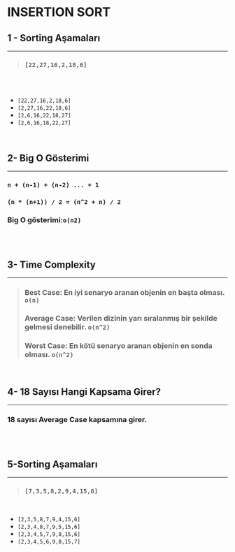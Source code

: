 # **INSERTION SORT** 

## **1 - Sorting Aşamaları**
***
>### `[22,27,16,2,18,6]`
<br />
<br />

* `[22,27,16,2,18,6]`
* `[2,27,16,22,18,6]`
* `[2,6,16,22,18,27]`
* `[2,6,16,18,22,27]`

<br />

## **2- Big O Gösterimi**
***
### `n + (n-1) + (n-2) ... + 1`
### `(n * (n+1)) / 2 = (n^2 + n) / 2  `
### Big O gösterimi:`o(n2)`
<br />
<br />

## **3- Time Complexity**
***
>### Best Case: En iyi senaryo aranan objenin en başta olması. `o(n)`
>### Average Case: Verilen dizinin yarı sıralanmış bir şekilde gelmesi denebilir. `o(n^2)`
>### Worst Case: En kötü senaryo aranan objenin en sonda olması. `o(n^2)`
<br />

## **4- 18 Sayısı Hangi Kapsama Girer?**
***
### **18 sayısı Average Case kapsamına girer.**
<br />
<br />

## **5-Sorting Aşamaları**
***
>### `[7,3,5,8,2,9,4,15,6]` 
<br />

* `[2,3,5,8,7,9,4,15,6]`
* `[2,3,4,8,7,9,5,15,6]`
* `[2,3,4,5,7,9,8,15,6]`
* `[2,3,4,5,6,9,8,15,7]`

